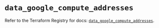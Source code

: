# `data_google_compute_addresses`

Refer to the Terraform Registry for docs: [`data_google_compute_addresses`](https://registry.terraform.io/providers/hashicorp/google/6.37.0/docs/data-sources/compute_addresses).

